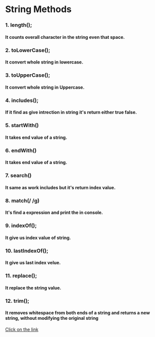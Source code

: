 # String Methods
### 1. length();
#### It counts overall character in the string even that space.
### 2. toLowerCase();
#### It convert whole string in lowercase.
### 3. toUpperCase();
#### It convert whole string in Uppercase.
### 4. includes();
#### If it find as give intrection in string it's return either true false.
### 5. startWith()
#### It takes end value of a string.
### 6. endWith()
#### It takes end value of a string.
### 7. search()
#### It same as work includes but it's return index value.
### 8. match(/ /g)
#### It's find a expression and print the in console. 
### 9. indexOf();
#### It give us index value of string.
### 10. lastIndexOf();
#### It give us last index velue.
### 11. replace();
#### It replace the string value.
### 12. trim();
#### It removes whitespace from both ends of a string and returns a new string, without modifying the original string
[Click on the link](../js/56.string%20method.js)
